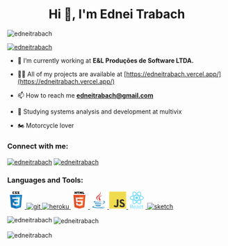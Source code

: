 <h1 align="center">Hi 👋, I'm Ednei Trabach</h1>
<p align="left"> 
  <img src="https://komarev.com/ghpvc/?username=edneitrabach&label=Profile%20views&color=0e75b6&style=flat" alt="edneitrabach" /> 
</p>

<p align="left"> 
  <a href="https://github.com/ryo-ma/github-profile-trophy">
    <img src="https://github-profile-trophy.vercel.app/?username=edneitrabach" alt="edneitrabach" />
  </a> 
</p>

- 🔭 I’m currently working at **E&L Produções de Software LTDA.**

- 👨‍💻 All of my projects are available at [https://edneitrabach.vercel.app/](https://edneitrabach.vercel.app/)

- 📫 How to reach me **edneitrabach@gmail.com**

- 📖 Studying systems analysis and development at multivix

- 🏍️ Motorcycle lover

<h3 align="left">Connect with me:</h3>
<p align="left">
<a href="https://linkedin.com/in/edneitrabach" target="blank"><img align="center" src="https://raw.githubusercontent.com/rahuldkjain/github-profile-readme-generator/master/src/images/icons/Social/linked-in-alt.svg" alt="edneitrabach" height="30" width="40" /></a>
<a href="https://instagram.com/edneitrabach" target="blank"><img align="center" src="https://raw.githubusercontent.com/rahuldkjain/github-profile-readme-generator/master/src/images/icons/Social/instagram.svg" alt="edneitrabach" height="30" width="40" /></a>
</p>

<h3 align="left">Languages and Tools:</h3>
<p align="left"> <a href="https://www.w3schools.com/css/" target="_blank" rel="noreferrer"> <img src="https://raw.githubusercontent.com/devicons/devicon/master/icons/css3/css3-original-wordmark.svg" alt="css3" width="40" height="40"/> </a> <a href="https://git-scm.com/" target="_blank" rel="noreferrer"> <img src="https://www.vectorlogo.zone/logos/git-scm/git-scm-icon.svg" alt="git" width="40" height="40"/> </a> <a href="https://heroku.com" target="_blank" rel="noreferrer"> <img src="https://www.vectorlogo.zone/logos/heroku/heroku-icon.svg" alt="heroku" width="40" height="40"/> </a> <a href="https://www.w3.org/html/" target="_blank" rel="noreferrer"> <img src="https://raw.githubusercontent.com/devicons/devicon/master/icons/html5/html5-original-wordmark.svg" alt="html5" width="40" height="40"/> </a> <a href="https://www.java.com" target="_blank" rel="noreferrer"> <img src="https://raw.githubusercontent.com/devicons/devicon/master/icons/java/java-original.svg" alt="java" width="40" height="40"/> </a> <a href="https://developer.mozilla.org/en-US/docs/Web/JavaScript" target="_blank" rel="noreferrer"> <img src="https://raw.githubusercontent.com/devicons/devicon/master/icons/javascript/javascript-original.svg" alt="javascript" width="40" height="40"/> </a> <a href="https://reactjs.org/" target="_blank" rel="noreferrer"> <img src="https://raw.githubusercontent.com/devicons/devicon/master/icons/react/react-original-wordmark.svg" alt="react" width="40" height="40"/> </a> <a href="https://www.sketch.com/" target="_blank" rel="noreferrer"> <img src="https://www.vectorlogo.zone/logos/sketchapp/sketchapp-icon.svg" alt="sketch" width="40" height="40"/> </a> </p>

<p><img align="left" src="https://github-readme-stats.vercel.app/api/top-langs?username=edneitrabach&show_icons=true&locale=en&layout=compact" alt="edneitrabach" /></p>

<p>&nbsp;<img align="center" src="https://github-readme-stats.vercel.app/api?username=edneitrabach&show_icons=true&locale=en" alt="edneitrabach" /></p>

<p><img align="center" src="https://github-readme-streak-stats.herokuapp.com/?user=edneitrabach&" alt="edneitrabach" /></p>
